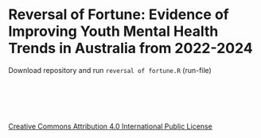# Reversal of Fortune: Evidence of Improving Youth Mental Health Trends in Australia from 2022-2024  

Download repository and run `reversal of fortune.R` (run-file)  

<br>

<br>

<br>

<br>


[Creative Commons Attribution 4.0 International Public License](https://creativecommons.org/licenses/by/4.0/legalcode)